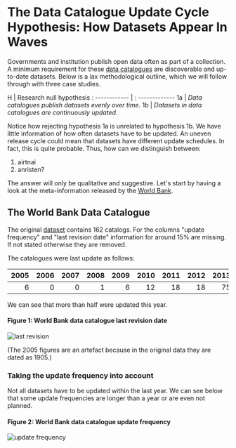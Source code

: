 # The Data Catalogue Update Cycle Hypothesis: How Datasets Appear In Waves


Governments and institution publish open data often as part of a collection. A minimum requirement for these [data catalogues](http://datacatalogs.org/) are discoverable and up-to-date datasets. Below is a lax methodological outline, which we will follow through with three case studies.


H | Research null hypothesis
: ------------ | : ------------- 
1a | *Data catalogues publish datasets evenly over time.*
1b | *Datasets in data catalogues are continuously updated.* 


<!--Research null hypothesis 1a:
*Data catalogues publish datasets evenly over time.*

Research null hypothesis 1b:
*Datasets in data catalogues are continuously updated.*-->

Notice how rejecting hypothesis 1a is unrelated to hypothesis 1b. We have little information of how often datasets have to be updated. An uneven release cycle could mean that datasets have different update schedules. In fact, this is quite probable. Thus, how can we distinguish between:

1. airtnai
2. anristen?

The answer will only be qualitative and suggestive. Let's start by having a look at the meta-information released by the [World Bank](http://data.worldbank.org). 

## The World Bank Data Catalogue

The original [dataset](http://datacatalog.worldbank.org/) contains 162 catalogs. For the columns "update frequency" and "last revision date" information for around 15% are missing. If not stated otherwise they are removed. 

The catalogues were last update as follows:

2005 | 2006| 2007 | 2008 | 2009 | 2010 | 2011 | 2012 | 2013
 --: | --: |  --: | --:  |  --: | --:  | --:  | --:  | --:
   6 | 0   | 0    |  1   |    6 |  12  |  18  |  18  |  75 
   
We can see that more than half were updated this year.

#### Figure 1: World Bank data catalogue last revision date
![last revision](https://raw.github.com/theodi/R-projects/master/data-portal-analysis/graphics/last-revision.png)

(The 2005 figures are an artefact because in the original data they are dated as 1905.)

### Taking the update frequency into account

Not all datasets have to be updated within the last year. We can see below that some update frequencies are longer than a year or are even not planned.

#### Figure 2: World Bank data catalogue update frequency
![update frequency](https://raw.github.com/theodi/R-projects/master/data-portal-analysis/graphics/update-frequency.png)
